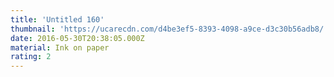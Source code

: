 ```yaml
---
title: 'Untitled 160'
thumbnail: 'https://ucarecdn.com/d4be3ef5-8393-4098-a9ce-d3c30b56adb8/'
date: 2016-05-30T20:38:05.000Z
material: Ink on paper
rating: 2
---
```

